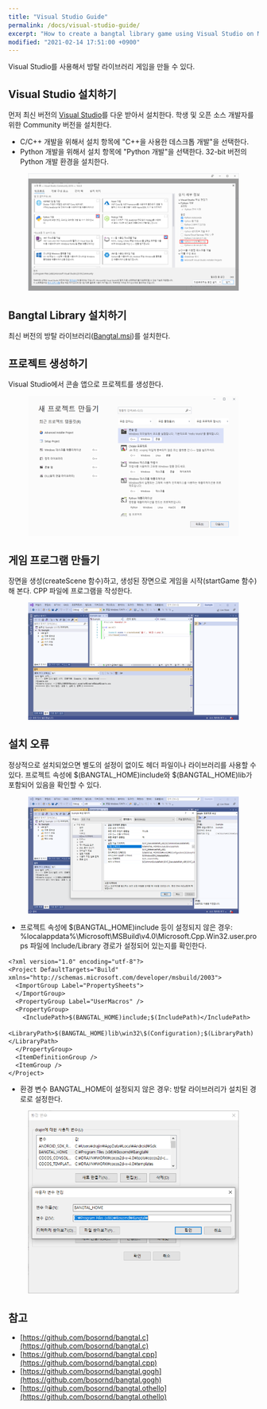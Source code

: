 ```yaml
---
title: "Visual Studio Guide"
permalink: /docs/visual-studio-guide/
excerpt: "How to create a bangtal library game using Visual Studio on MS-Windows."
modified: "2021-02-14 17:51:00 +0900"
---
```

Visual Studio를 사용해서 방탈 라이브러리 게임을 만들 수 있다.

## Visual Studio 설치하기
먼저 최신 버전의 [Visual Studio](https://visualstudio.microsoft.com/ko/downloads/)를 다운 받아서 설치한다. 학생 및 오픈 소스 개발자를 위한 Community 버전을 설치한다.
- C/C++ 개발을 위해서 설치 항목에 "C++을 사용한 데스크톱 개발"을 선택한다.
- Python 개발을 위해서 설치 항목에 "Python 개발"을 선택한다. 32-bit 버전의 Python 개발 환경을 설치한다.

<figure>
  <a href="/assets/images/visual_studio_install.png">
  <img src="/assets/images/visual_studio_install.png" alt="Visual Studio Installer Options"></a>
</figure>

## Bangtal Library 설치하기
최신 버전의 방탈 라이브러리([Bangtal.msi](https://github.com/bosornd/bangtal/releases))를 설치한다.

## 프로젝트 생성하기
Visual Studio에서 콘솔 앱으로 프로젝트를 생성한다.
<figure>
  <a href="/assets/images/visual_studio_create_project.png">
  <img src="/assets/images/visual_studio_create_project.png" alt="콘솔 앱으로 프로젝트 생성하기"></a>
</figure>

## 게임 프로그램 만들기
장면을 생성(createScene 함수)하고, 생성된 장면으로 게임을 시작(startGame 함수)해 본다.
CPP 파일에 프로그램을 작성한다.

<figure>
  <a href="/assets/images/visual_studio_program.png">
  <img src="/assets/images/visual_studio_program.png" alt="게임 프로그램 만들기"></a>
</figure>

## 설치 오류
정상적으로 설치되었으면 별도의 설정이 없이도 헤더 파일이나 라이브러리를 사용할 수 있다. 프로젝트 속성에 $(BANGTAL_HOME)include와 $(BANGTAL_HOME)lib가 포함되어 있음을 확인할 수 있다.

<figure>
  <a href="/assets/images/visual_studio_project_settings.png">
  <img src="/assets/images/visual_studio_project_settings.png" alt="Visual Studio 프로젝트 속성"></a>
</figure>

- 프로젝트 속성에 $(BANGTAL_HOME)include 등이 설정되지 않은 경우:  %localappdata%\Microsoft\MSBuild\v4.0\Microsoft.Cpp.Win32.user.props 파일에 Include/Library 경로가 설정되어 있는지를 확인한다.

```
<?xml version="1.0" encoding="utf-8"?>
<Project DefaultTargets="Build" xmlns="http://schemas.microsoft.com/developer/msbuild/2003">
  <ImportGroup Label="PropertySheets">
  </ImportGroup>
  <PropertyGroup Label="UserMacros" />
  <PropertyGroup>
    <IncludePath>$(BANGTAL_HOME)include;$(IncludePath)</IncludePath>
    <LibraryPath>$(BANGTAL_HOME)lib\win32\$(Configuration);$(LibraryPath)</LibraryPath>
  </PropertyGroup>
  <ItemDefinitionGroup />
  <ItemGroup />
</Project>
```

- 환경 변수 BANGTAL_HOME이 설정되지 않은 경우: 방탈 라이브러리가 설치된 경로로 설정한다.
<figure>
  <a href="/assets/images/windows_env_variable.png">
  <img src="/assets/images/windows_env_variable.png" alt="환경 변수 설정하기"></a>
</figure>

## 참고
- [https://github.com/bosornd/bangtal.c](https://github.com/bosornd/bangtal.c)
- [https://github.com/bosornd/bangtal.cpp](https://github.com/bosornd/bangtal.cpp)
- [https://github.com/bosornd/bangtal.gogh](https://github.com/bosornd/bangtal.gogh)
- [https://github.com/bosornd/bangtal.othello](https://github.com/bosornd/bangtal.othello)
